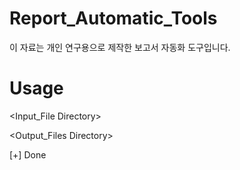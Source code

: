 # Report_Automatic_Tools
이 자료는 개인 연구용으로 제작한 보고서 자동화 도구입니다. 

# Usage
<Main>

  
<Sample Word Report>


<Input_File Directory>


<Sample Excel Report>


<Execution>

  
<Output_Files Directory>


<Output Word Report>


[+] Done
